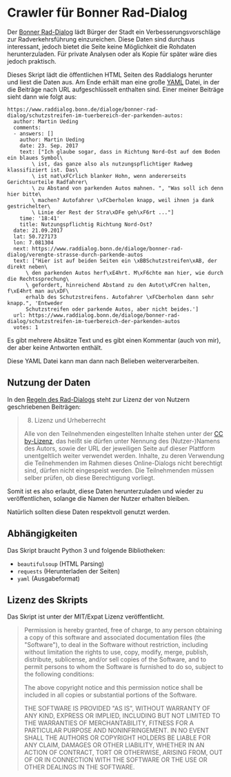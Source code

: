 # Crawler für Bonner Rad-Dialog

Der [Bonner Rad-Dialog](https://www.raddialog.bonn.de/) lädt Bürger der Stadt
ein Verbesserungsvorschläge zur Radverkehrsführung einzureichen. Diese Daten
sind durchaus interessant, jedoch bietet die Seite keine Möglichkeit die
Rohdaten herunterzuladen. Für private Analysen oder als Kopie für später wäre
dies jedoch praktisch.

Dieses Skript lädt die öffentlichen HTML Seiten des Raddialogs herunter und
liest die Daten aus. Am Ende erhält man eine große [YAML](http://yaml.org/)
Datei, in der die Beiträge nach URL aufgeschlüsselt enthalten sind. Einer
meiner Beiträge sieht dann wie folgt aus:

    https://www.raddialog.bonn.de/dialoge/bonner-rad-dialog/schutzstreifen-im-tuerbereich-der-parkenden-autos:
      author: Martin Ueding
      comments:
      - answers: []
        author: Martin Ueding
        date: 23. Sep. 2017
        text: ["Ich glaube sogar, dass in Richtung Nord-Ost auf dem Boden ein blaues Symbol\
            \ ist, das ganze also als nutzungspflichtiger Radweg klassifiziert ist. Das\
            \ ist nat\xFCrlich blanker Hohn, wenn andererseits Gerichtsurteile Radfahrer\
            \ zu Abstand von parkenden Autos mahnen. ", "Was soll ich denn hier bitte\
            \ machen? Autofahrer \xFCberholen knapp, weil ihnen ja dank gestrichelter\
            \ Linie der Rest der Stra\xDFe geh\xF6rt ..."]
        time: '18:41'
        title: Nutzungspflichtig Richtung Nord-Ost?
      date: 21.09.2017
      lat: 50.727173
      lon: 7.081304
      next: https://www.raddialog.bonn.de/dialoge/bonner-rad-dialog/verengte-strasse-durch-parkende-autos
      text: ["Hier ist auf beiden Seiten ein \xBBSchutzstreifen\xAB, der direkt neben\
          \ den parkenden Autos herf\xE4hrt. M\xF6chte man hier, wie durch die Rechtssprechung\
          \ gefordert, hinreichend Abstand zu den Autot\xFCren halten, f\xE4hrt man au\xDF\
          erhalb des Schutzstreifens. Autofahrer \xFCberholen dann sehr knapp.", 'Entweder
          Schutzstreifen oder parkende Autos, aber nicht beides.']
      url: https://www.raddialog.bonn.de/dialoge/bonner-rad-dialog/schutzstreifen-im-tuerbereich-der-parkenden-autos
      votes: 1

Es gibt mehrere Absätze Text und es gibt einen Kommentar (auch von mir), der
aber keine Antworten enthält.

Diese YAML Datei kann man dann nach Belieben weiterverarbeiten.

## Nutzung der Daten

In den [Regeln des Rad-Dialogs](https://www.raddialog.bonn.de/regeln) steht zur
Lizenz der von Nutzern geschriebenen Beiträgen:

> 8. Lizenz und Urheberrecht
>
> Alle von den Teilnehmenden eingestellten Inhalte stehen unter der [CC
> by-Lizenz](https://creativecommons.org/licenses/by/4.0/), das heißt sie
> dürfen unter Nennung des (Nutzer-)Namens des Autors, sowie der URL der
> jeweiligen Seite auf dieser Plattform unentgeltlich weiter verwendet werden.
> Inhalte, zu deren Verwendung die Teilnehmenden im Rahmen dieses
> Online-Dialogs nicht berechtigt sind, dürfen nicht eingespeist werden. Die
> Teilnehmenden müssen selber prüfen, ob diese Berechtigung vorliegt.

Somit ist es also erlaubt, diese Daten herunterzuladen und wieder zu
veröffentlichen, solange die Namen der Nutzer erhalten bleiben.

Natürlich sollten diese Daten respektvoll genutzt werden.

## Abhängigkeiten

Das Skript braucht Python 3 und folgende Bibliotheken:

- `beautifulsoup` (HTML Parsing)
- `requests` (Herunterladen der Seiten)
- `yaml` (Ausgabeformat)

## Lizenz des Skripts

Das Skript ist unter der MIT/Expat Lizenz veröffentlicht.

> Permission is hereby granted, free of charge, to any person obtaining a copy
> of this software and associated documentation files (the "Software"), to deal
> in the Software without restriction, including without limitation the rights
> to use, copy, modify, merge, publish, distribute, sublicense, and/or sell
> copies of the Software, and to permit persons to whom the Software is
> furnished to do so, subject to the following conditions:
> 
> The above copyright notice and this permission notice shall be included in
> all copies or substantial portions of the Software.
> 
> THE SOFTWARE IS PROVIDED "AS IS", WITHOUT WARRANTY OF ANY KIND, EXPRESS OR
> IMPLIED, INCLUDING BUT NOT LIMITED TO THE WARRANTIES OF MERCHANTABILITY,
> FITNESS FOR A PARTICULAR PURPOSE AND NONINFRINGEMENT. IN NO EVENT SHALL THE
> AUTHORS OR COPYRIGHT HOLDERS BE LIABLE FOR ANY CLAIM, DAMAGES OR OTHER
> LIABILITY, WHETHER IN AN ACTION OF CONTRACT, TORT OR OTHERWISE, ARISING FROM,
> OUT OF OR IN CONNECTION WITH THE SOFTWARE OR THE USE OR OTHER DEALINGS IN THE
> SOFTWARE.

<!-- vim: set spell spelllang=de tw=79 :-->
